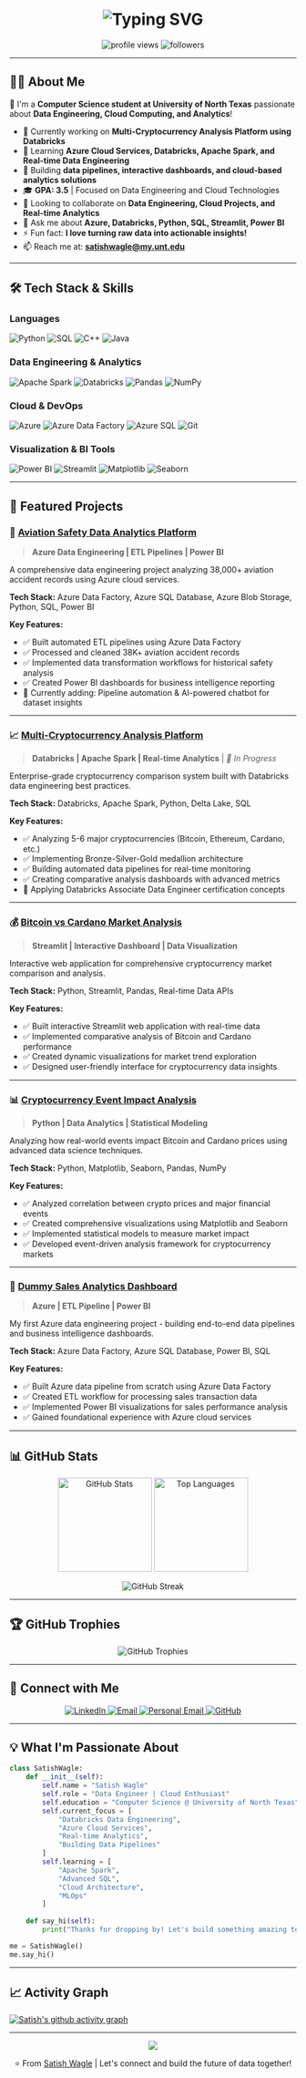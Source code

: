 <h1 align="center">
  <img src="https://readme-typing-svg.herokuapp.com?font=Fira+Code&weight=600&size=28&pause=1000&color=2E9EF7&center=true&vCenter=true&width=600&lines=Hi+there+%F0%9F%91%8B+I'm+Satish+Wagle;Data+Engineer+%7C+Cloud+Enthusiast;Welcome+to+my+GitHub+Profile!" alt="Typing SVG" />
</h1>

<p align="center">
  <img src="https://komarev.com/ghpvc/?username=Sat-ish77&label=Profile%20Views&color=0e75b6&style=flat" alt="profile views" />
  <img src="https://img.shields.io/github/followers/Sat-ish77?label=Followers&style=social" alt="followers" />
</p>

---

## 👨‍💻 About Me

🎯 I'm a **Computer Science student at University of North Texas** passionate about **Data Engineering, Cloud Computing, and Analytics**!

- 🔭 Currently working on **Multi-Cryptocurrency Analysis Platform using Databricks**
- 🌱 Learning **Azure Cloud Services, Databricks, Apache Spark, and Real-time Data Engineering**
- 💼 Building **data pipelines, interactive dashboards, and cloud-based analytics solutions**
- 🎓 **GPA: 3.5** | Focused on Data Engineering and Cloud Technologies
- 👯 Looking to collaborate on **Data Engineering, Cloud Projects, and Real-time Analytics**
- 💬 Ask me about **Azure, Databricks, Python, SQL, Streamlit, Power BI**
- ⚡ Fun fact: **I love turning raw data into actionable insights!**
- 📫 Reach me at: **satishwagle@my.unt.edu**

---

## 🛠️ Tech Stack & Skills

### Languages
![Python](https://img.shields.io/badge/Python-3776AB?style=for-the-badge&logo=python&logoColor=white)
![SQL](https://img.shields.io/badge/SQL-4479A1?style=for-the-badge&logo=mysql&logoColor=white)
![C++](https://img.shields.io/badge/C++-00599C?style=for-the-badge&logo=cplusplus&logoColor=white)
![Java](https://img.shields.io/badge/Java-ED8B00?style=for-the-badge&logo=openjdk&logoColor=white)

### Data Engineering & Analytics
![Apache Spark](https://img.shields.io/badge/Apache_Spark-E25A1C?style=for-the-badge&logo=apachespark&logoColor=white)
![Databricks](https://img.shields.io/badge/Databricks-FF3621?style=for-the-badge&logo=databricks&logoColor=white)
![Pandas](https://img.shields.io/badge/Pandas-150458?style=for-the-badge&logo=pandas&logoColor=white)
![NumPy](https://img.shields.io/badge/NumPy-013243?style=for-the-badge&logo=numpy&logoColor=white)

### Cloud & DevOps
![Azure](https://img.shields.io/badge/Microsoft_Azure-0078D4?style=for-the-badge&logo=microsoftazure&logoColor=white)
![Azure Data Factory](https://img.shields.io/badge/Azure_Data_Factory-0078D4?style=for-the-badge&logo=microsoftazure&logoColor=white)
![Azure SQL](https://img.shields.io/badge/Azure_SQL-0078D4?style=for-the-badge&logo=microsoftazure&logoColor=white)
![Git](https://img.shields.io/badge/Git-F05032?style=for-the-badge&logo=git&logoColor=white)

### Visualization & BI Tools
![Power BI](https://img.shields.io/badge/Power_BI-F2C811?style=for-the-badge&logo=powerbi&logoColor=black)
![Streamlit](https://img.shields.io/badge/Streamlit-FF4B4B?style=for-the-badge&logo=streamlit&logoColor=white)
![Matplotlib](https://img.shields.io/badge/Matplotlib-11557c?style=for-the-badge&logo=python&logoColor=white)
![Seaborn](https://img.shields.io/badge/Seaborn-3776AB?style=for-the-badge&logo=python&logoColor=white)

---

## 🚀 Featured Projects

### 🛫 [Aviation Safety Data Analytics Platform](https://github.com/Sat-ish77/aviation-analytics)
> **Azure Data Engineering | ETL Pipelines | Power BI**

A comprehensive data engineering project analyzing 38,000+ aviation accident records using Azure cloud services.

**Tech Stack:** Azure Data Factory, Azure SQL Database, Azure Blob Storage, Python, SQL, Power BI

**Key Features:**
- ✅ Built automated ETL pipelines using Azure Data Factory
- ✅ Processed and cleaned 38K+ aviation accident records
- ✅ Implemented data transformation workflows for historical safety analysis
- ✅ Created Power BI dashboards for business intelligence reporting
- 🔄 Currently adding: Pipeline automation & AI-powered chatbot for dataset insights

---

### 📈 [Multi-Cryptocurrency Analysis Platform](https://github.com/Sat-ish77/crypto-databricks-analysis)
> **Databricks | Apache Spark | Real-time Analytics** | *🔄 In Progress*

Enterprise-grade cryptocurrency comparison system built with Databricks data engineering best practices.

**Tech Stack:** Databricks, Apache Spark, Python, Delta Lake, SQL

**Key Features:**
- ✅ Analyzing 5-6 major cryptocurrencies (Bitcoin, Ethereum, Cardano, etc.)
- ✅ Implementing Bronze-Silver-Gold medallion architecture
- ✅ Building automated data pipelines for real-time monitoring
- ✅ Creating comparative analysis dashboards with advanced metrics
- 🎯 Applying Databricks Associate Data Engineer certification concepts

---

### 💰 [Bitcoin vs Cardano Market Analysis](https://github.com/Sat-ish77/bitcoin-cardano-streamlit)
> **Streamlit | Interactive Dashboard | Data Visualization**

Interactive web application for comprehensive cryptocurrency market comparison and analysis.

**Tech Stack:** Python, Streamlit, Pandas, Real-time Data APIs

**Key Features:**
- ✅ Built interactive Streamlit web application with real-time data
- ✅ Implemented comparative analysis of Bitcoin and Cardano performance
- ✅ Created dynamic visualizations for market trend exploration
- ✅ Designed user-friendly interface for cryptocurrency data insights

---

### 📊 [Cryptocurrency Event Impact Analysis](https://github.com/Sat-ish77/crypto-event-analysis)
> **Python | Data Analytics | Statistical Modeling**

Analyzing how real-world events impact Bitcoin and Cardano prices using advanced data science techniques.

**Tech Stack:** Python, Matplotlib, Seaborn, Pandas, NumPy

**Key Features:**
- ✅ Analyzed correlation between crypto prices and major financial events
- ✅ Created comprehensive visualizations using Matplotlib and Seaborn
- ✅ Implemented statistical models to measure market impact
- ✅ Developed event-driven analysis framework for cryptocurrency markets

---

### 🏪 [Dummy Sales Analytics Dashboard](https://github.com/Sat-ish77/azure-sales-pipeline)
> **Azure | ETL Pipeline | Power BI**

My first Azure data engineering project - building end-to-end data pipelines and business intelligence dashboards.

**Tech Stack:** Azure Data Factory, Azure SQL Database, Power BI, SQL

**Key Features:**
- ✅ Built Azure data pipeline from scratch using Azure Data Factory
- ✅ Created ETL workflow for processing sales transaction data
- ✅ Implemented Power BI visualizations for sales performance analysis
- ✅ Gained foundational experience with Azure cloud services

---

## 📊 GitHub Stats

<p align="center">
  <img src="https://github-readme-stats.vercel.app/api?username=Sat-ish77&show_icons=true&theme=tokyonight&hide_border=true&count_private=true" alt="GitHub Stats" height="165"/>
  <img src="https://github-readme-stats.vercel.app/api/top-langs/?username=Sat-ish77&layout=compact&theme=tokyonight&hide_border=true" alt="Top Languages" height="165"/>
</p>

<p align="center">
  <img src="https://github-readme-streak-stats.herokuapp.com/?user=Sat-ish77&theme=tokyonight&hide_border=true" alt="GitHub Streak" />
</p>

---

## 🏆 GitHub Trophies

<p align="center">
  <img src="https://github-profile-trophy.vercel.app/?username=Sat-ish77&theme=tokyonight&no-frame=true&no-bg=false&margin-w=4&column=7" alt="GitHub Trophies" />
</p>

---

## 🤝 Connect with Me

<p align="center">
  <a href="https://www.linkedin.com/in/satish-wagle-4716b4225/">
    <img src="https://img.shields.io/badge/LinkedIn-0077B5?style=for-the-badge&logo=linkedin&logoColor=white" alt="LinkedIn"/>
  </a>
  <a href="mailto:satishwagle@my.unt.edu">
    <img src="https://img.shields.io/badge/Email-D14836?style=for-the-badge&logo=gmail&logoColor=white" alt="Email"/>
  </a>
  <a href="mailto:aadesh.wagle@gmail.com">
    <img src="https://img.shields.io/badge/Personal_Email-EA4335?style=for-the-badge&logo=gmail&logoColor=white" alt="Personal Email"/>
  </a>
  <a href="https://github.com/Sat-ish77">
    <img src="https://img.shields.io/badge/GitHub-100000?style=for-the-badge&logo=github&logoColor=white" alt="GitHub"/>
  </a>
</p>

---

## 💡 What I'm Passionate About

```python
class SatishWagle:
    def __init__(self):
        self.name = "Satish Wagle"
        self.role = "Data Engineer | Cloud Enthusiast"
        self.education = "Computer Science @ University of North Texas"
        self.current_focus = [
            "Databricks Data Engineering",
            "Azure Cloud Services",
            "Real-time Analytics",
            "Building Data Pipelines"
        ]
        self.learning = [
            "Apache Spark",
            "Advanced SQL",
            "Cloud Architecture",
            "MLOps"
        ]
    
    def say_hi(self):
        print("Thanks for dropping by! Let's build something amazing together!")

me = SatishWagle()
me.say_hi()
```

---

## 📈 Activity Graph

[![Satish's github activity graph](https://github-readme-activity-graph.vercel.app/graph?username=Sat-ish77&theme=tokyo-night&hide_border=true)](https://github.com/Sat-ish77)

---

<p align="center">
  <img src="https://capsule-render.vercel.app/api?type=waving&color=gradient&height=100&section=footer"/>
</p>

<p align="center">
  ⭐️ From <a href="https://github.com/Sat-ish77">Satish Wagle</a> | Let's connect and build the future of data together!
</p>
